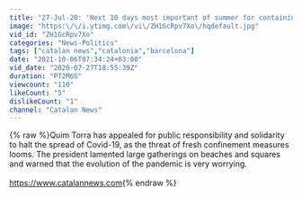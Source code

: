```yaml
---
title: "27-Jul-20: 'Next 10 days most important of summer for containing pandemic, says Catalan president'"
image: "https:\/\/i.ytimg.com\/vi\/ZH1GcRpv7Xo\/hqdefault.jpg"
vid_id: "ZH1GcRpv7Xo"
categories: "News-Politics"
tags: ["catalan news","catalonia","barcelona"]
date: "2021-10-06T07:34:24+03:00"
vid_date: "2020-07-27T18:55:39Z"
duration: "PT2M6S"
viewcount: "110"
likeCount: "5"
dislikeCount: "1"
channel: "Catalan News"
---
```

{% raw %}Quim Torra has appealed for public responsibility and solidarity to halt the spread of Covid-19, as the threat of fresh confinement measures looms. The president lamented large gatherings on beaches and squares and warned that the evolution of the pandemic is very worrying.<br /><br /><a rel="nofollow" target="blank" href="https://www.catalannews.com">https://www.catalannews.com</a>{% endraw %}
